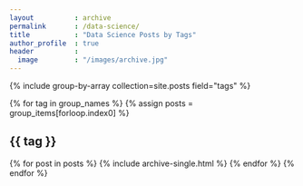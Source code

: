 ```yaml
---
layout	       	: archive
permalink		: /data-science/
title			: "Data Science Posts by Tags"
author_profile	: true
header			:
  image			: "/images/archive.jpg"
---
```


{% include group-by-array collection=site.posts field="tags" %}

{% for tag in group_names %}
  {% assign posts = group_items[forloop.index0] %}
  <h2 id="{{ tag | slugify }}" class="archive__subtitle">{{ tag }}</h2>
  {% for post in posts %}
    {% include archive-single.html %}
  {% endfor %}
{% endfor %}